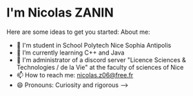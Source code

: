 <h1 text-align:center>I'm Nicolas ZANIN</h1>

Here are some ideas to get you started:
About me:

- 📖 I'm student in School Polytech Nice Sophia Antipolis
- 🌱 I’m currently learning C++ and Java
- 📡 I'm administrator of a discord server "Licence Sciences & Technologies / de la Vie" at the faculty of sciences of Nice
- 📫 How to reach me: nicolas.z06@free.fr
- 😄 Pronouns: Curiosity and rigorous
-->

